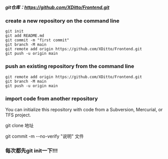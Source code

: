 ##### git仓库：https://github.com/XDitto/Frontend.git

### create a new repository on the command line

```
git init
git add README.md
git commit -m "first commit"
git branch -M main
git remote add origin https://github.com/XDitto/Frontend.git
git push -u origin main
```

### push an existing repository from the command line

```
git remote add origin https://github.com/XDitto/Frontend.git
git branch -M main
git push -u origin main
```

### import code from another repository

You can initialize this repository with code from a Subversion, Mercurial, or TFS project.



git clone 地址

git commit -m --no-verify  "说明"  文件

### 每次都先git init一下!!!

